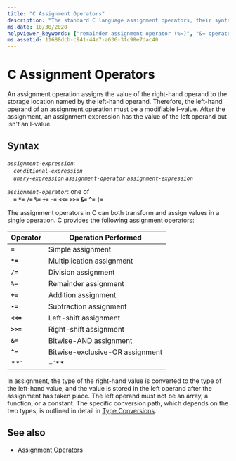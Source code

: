 ```yaml
---
title: "C Assignment Operators"
description: "The standard C language assignment operators, their syntax and meaning."
ms.date: 10/30/2020
helpviewer_keywords: ["remainder assignment operator (%=)", "&= operator", "bitwise-AND assignment operator", "operators [C], assignment", "operators [C], shift", "^= operator, assignment operators", "+= operator", ">>= operator", "|= operator", "division assignment operator", "subtraction operator", "right shift operators", "subtraction operator, C assignment operators", "= operator, assignment operators", "*= operator", ">> operator", "%= operator", "assignment operators, C", "= operator", "assignment operators", "assignment conversions", "-= operator", "multiplication assignment operator (*=)", "shift operators, right", "/= operator", "operator >>=, C assignment operators", "<<= operator"]
ms.assetid: 11688dcb-c941-44e7-a636-3fc98e7dac40
---
```

# C Assignment Operators

An assignment operation assigns the value of the right-hand operand to the storage location named by the left-hand operand. Therefore, the left-hand operand of an assignment operation must be a modifiable l-value. After the assignment, an assignment expression has the value of the left operand but isn't an l-value.

## Syntax

*`assignment-expression`*:\
&emsp;*`conditional-expression`*\
&emsp;*`unary-expression`* *`assignment-operator`* *`assignment-expression`*

*`assignment-operator`*: one of\
&emsp;**`=`** **`*=`** **`/=`** **`%=`** **`+=`** **`-=`** **`<<=`** **`>>=`** **`&=`** **`^=`** **`|=`**

The assignment operators in C can both transform and assign values in a single operation. C provides the following assignment operators:

| Operator | Operation Performed |
|---|---|
| **`=`** | Simple assignment |
| **`*=`** | Multiplication assignment |
| **`/=`** | Division assignment |
| **`%=`** | Remainder assignment |
| **`+=`** | Addition assignment |
| **`-=`** | Subtraction assignment |
| **`<<=`** | Left-shift assignment |
| **`>>=`** | Right-shift assignment |
| **`&=`** | Bitwise-AND assignment |
| **`^=`** | Bitwise-exclusive-OR assignment |
| **` | =`** | Bitwise-inclusive-OR assignment |

In assignment, the type of the right-hand value is converted to the type of the left-hand value, and the value is stored in the left operand after the assignment has taken place. The left operand must not be an array, a function, or a constant. The specific conversion path, which depends on the two types, is outlined in detail in [Type Conversions](../c-language/type-conversions-c.md).

## See also

- [Assignment Operators](../cpp/assignment-operators.md)
